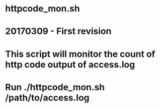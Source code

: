 # httpcode_mon.sh
# 20170309 - First revision
# This script will monitor the count of http code output of access.log

# Run ./httpcode_mon.sh /path/to/access.log 
